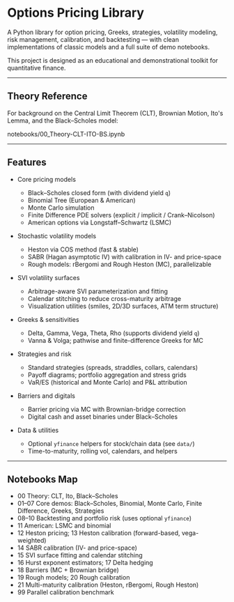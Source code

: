 # Options Pricing Library

A Python library for option pricing, Greeks, strategies, volatility modeling, risk management, calibration, and backtesting — with clean implementations of classic models and a full suite of demo notebooks.

This project is designed as an educational and demonstrational toolkit for quantitative finance.

---

## Theory Reference

For background on the Central Limit Theorem (CLT), Brownian Motion, Ito's Lemma, and the Black–Scholes model:

notebooks/00_Theory-CLT-ITO-BS.ipynb

---

## Features

- Core pricing models
  - Black–Scholes closed form (with dividend yield `q`)
  - Binomial Tree (European & American)
  - Monte Carlo simulation
  - Finite Difference PDE solvers (explicit / implicit / Crank–Nicolson)
  - American options via Longstaff–Schwartz (LSMC)

- Stochastic volatility models
  - Heston via COS method (fast & stable)
  - SABR (Hagan asymptotic IV) with calibration in IV- and price-space
  - Rough models: rBergomi and Rough Heston (MC), parallelizable

- SVI volatility surfaces
  - Arbitrage-aware SVI parameterization and fitting
  - Calendar stitching to reduce cross-maturity arbitrage
  - Visualization utilities (smiles, 2D/3D surfaces, ATM term structure)

- Greeks & sensitivities
  - Delta, Gamma, Vega, Theta, Rho (supports dividend yield `q`)
  - Vanna & Volga; pathwise and finite-difference Greeks for MC

- Strategies and risk
  - Standard strategies (spreads, straddles, collars, calendars)
  - Payoff diagrams; portfolio aggregation and stress grids
  - VaR/ES (historical and Monte Carlo) and P&L attribution

- Barriers and digitals
  - Barrier pricing via MC with Brownian-bridge correction
  - Digital cash and asset binaries under Black–Scholes

- Data & utilities
  - Optional `yfinance` helpers for stock/chain data (see `data/`)
  - Time-to-maturity, rolling vol, calendars, and helpers

---

## Notebooks Map

- 00 Theory: CLT, Ito, Black–Scholes
- 01–07 Core demos: Black–Scholes, Binomial, Monte Carlo, Finite Difference, Greeks, Strategies
- 08–10 Backtesting and portfolio risk (uses optional `yfinance`)
- 11 American: LSMC and binomial
- 12 Heston pricing; 13 Heston calibration (forward-based, vega-weighted)
- 14 SABR calibration (IV- and price-space)
- 15 SVI surface fitting and calendar stitching
- 16 Hurst exponent estimators; 17 Delta hedging
- 18 Barriers (MC + Brownian bridge)
- 19 Rough models; 20 Rough calibration
- 21 Multi-maturity calibration (Heston, rBergomi, Rough Heston)
- 99 Parallel calibration benchmark
